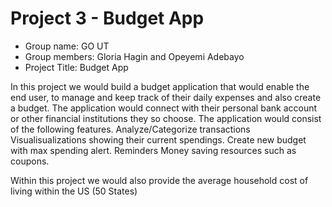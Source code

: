 # Project 3 - Budget App

* Group name: GO UT
* Group members: Gloria Hagin and Opeyemi Adebayo
* Project Title: Budget App


In this project we would build a budget application that would enable the end user, to manage and keep track of their daily expenses and also create a budget. The application would connect with their personal bank account or other financial institutions they so choose. The application would consist of the following features.
 Analyze/Categorize transactions
Visualisualizations showing their current spendings.
Create new budget with max spending alert. 
Reminders
Money saving resources such as coupons.

Within this project we would also provide the average household cost of living within the US (50 States)





